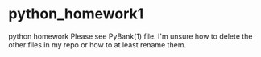 # python_homework1
python homework
Please see PyBank(1) file. I'm unsure how to delete the other files in my repo or how to at least rename them. 
